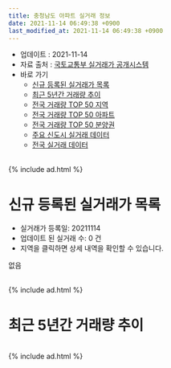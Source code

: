 ```yaml
---
title: 충청남도 아파트 실거래 정보
date: 2021-11-14 06:49:38 +0900
last_modified_at: 2021-11-14 06:49:38 +0900
---
```


* 업데이트 : 2021-11-14
* 자료 출처 : [국토교통부 실거래가 공개시스템](http://rt.molit.go.kr)
* 바로 가기
    * [신규 등록된 실거래가 목록](#신규-등록된-실거래가-목록)
    * [최근 5년간 거래량 추이](#최근-5년간-거래량-추이)
    * [전국 거래량 TOP 50 지역](https://inasie.github.io/apt-trade-info/최근-3개월-전국에서-가장-거래가-많이-발생한-지역)
    * [전국 거래량 TOP 50 아파트](https://inasie.github.io/apt-trade-info/최근-3개월-전국에서-가장-거래가-많이-발생한-아파트)
    * [전국 거래량 TOP 50 분양권](https://inasie.github.io/apt-trade-info/최근-3개월-전국에서-가장-거래가-많이-발생한-분양권)
    * [주요 신도시 실거래 데이터](https://inasie.github.io/apt-trade-info/주요-신도시)
    * [전국 실거래 데이터](https://inasie.github.io/apt-trade-info/전국)

<br>
{% include ad.html %}
<br>

# 신규 등록된 실거래가 목록
* 실거래가 등록일: 20211114
* 업데이트 된 실거래 수: 0 건
* 지역을 클릭하면 상세 내역을 확인할 수 있습니다.

없음

<br>
{% include ad.html %}
<br>

# 최근 5년간 거래량 추이


<div style="width:100%;">
    <canvas id="deal_progress" height="200"></canvas>
</div>

<script>
new Chart(document.getElementById("deal_progress"), {
    type: 'line',
    data: {
        labels: ['201611','201612','201701','201702','201703','201704','201705','201706','201707','201708','201709','201710','201711','201712','201801','201802','201803','201804','201805','201806','201807','201808','201809','201810','201811','201812','201901','201902','201903','201904','201905','201906','201907','201908','201909','201910','201911','201912','202001','202002','202003','202004','202005','202006','202007','202008','202009','202010','202011','202012','202101','202102','202103','202104','202105','202106','202107','202108','202109','202110','202111'],
        datasets: [{
            label: '매매',
            pointRadius: 1,
            data: [1590, 1370, 1196, 1626, 1723, 1444, 1637, 1964, 1659, 1649, 1690, 1419, 1614, 1403, 1988, 1800, 2512, 1910, 1789, 1751, 1535, 1572, 1672, 2119, 1852, 1504, 1867, 1660, 2098, 1771, 1745, 1772, 2105, 2128, 2133, 2952, 3929, 3936, 2771, 3466, 2837, 2814, 3326, 5110, 4266, 2904, 3175, 3795, 5003, 6377, 3522, 3204, 4202, 7871, 8616, 5022, 4433, 4782, 3704, 3783, 651],
            borderColor: "rgba(255, 201, 14, 1)",
            backgroundColor: "rgba(255, 201, 14, 0.5)",
            fill: false,
            lineTension: 0
        },{
            label: '전월세',
            pointRadius: 1,
            data: [1672, 1695, 1708, 2372, 2023, 1719, 1719, 1733, 1794, 1809, 1725, 1532, 1830, 1819, 2145, 2008, 2202, 1972, 1937, 1796, 1815, 1732, 1540, 1873, 1725, 1829, 2291, 2168, 1980, 1834, 1776, 2022, 2077, 1861, 1789, 2195, 2021, 2306, 2432, 2552, 2140, 2419, 2141, 2248, 3437, 2631, 1789, 1817, 1710, 2235, 2483, 1885, 2105, 4017, 3562, 2851, 2554, 2253, 1783, 1776, 392],
            borderColor: "rgba(0, 141, 185, 1)",
            backgroundColor: "rgba(0, 141, 185, 0.5)",
            fill: false,
            lineTension: 0
        }
        ]
    },
    options: {
        responsive: true,
        title: {
            display: false
        },
        tooltips: {
            mode: 'index',
            intersect: false
        },
        hover: {
            mode: 'nearest',
            intersect: true
        },
        scales: {
            xAxes: [{
                display: true,
                scaleLabel: {
                    display: true,
                    labelString: '년/월'
                }
            }],
            yAxes: [{
                display: true,
                ticks: {
                    suggestedMin: 0,
                },
                scaleLabel: {
                    display: true,
                    labelString: '실거래 수'
                }
            }]
        }
    }
});

</script>


<br>
{% include ad.html %}
<br>

